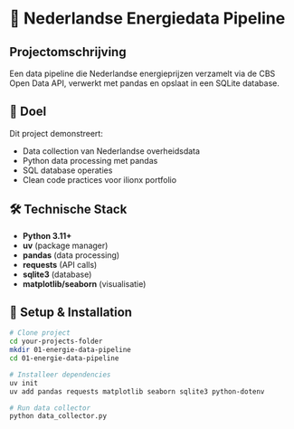 # 🔌 Nederlandse Energiedata Pipeline

## Projectomschrijving
Een data pipeline die Nederlandse energieprijzen verzamelt via de CBS Open Data API, 
verwerkt met pandas en opslaat in een SQLite database.

## 🎯 Doel
Dit project demonstreert:
- Data collection van Nederlandse overheidsdata
- Python data processing met pandas
- SQL database operaties
- Clean code practices voor ilionx portfolio

## 🛠️ Technische Stack
- **Python 3.11+**
- **uv** (package manager)
- **pandas** (data processing)
- **requests** (API calls)
- **sqlite3** (database)
- **matplotlib/seaborn** (visualisatie)

## 🚀 Setup & Installation

```bash
# Clone project
cd your-projects-folder
mkdir 01-energie-data-pipeline
cd 01-energie-data-pipeline

# Installeer dependencies
uv init
uv add pandas requests matplotlib seaborn sqlite3 python-dotenv

# Run data collector
python data_collector.py
